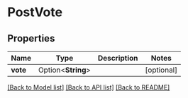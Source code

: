 # PostVote

## Properties

Name | Type | Description | Notes
------------ | ------------- | ------------- | -------------
**vote** | Option<**String**> |  | [optional]

[[Back to Model list]](../README.md#documentation-for-models) [[Back to API list]](../README.md#documentation-for-api-endpoints) [[Back to README]](../README.md)


